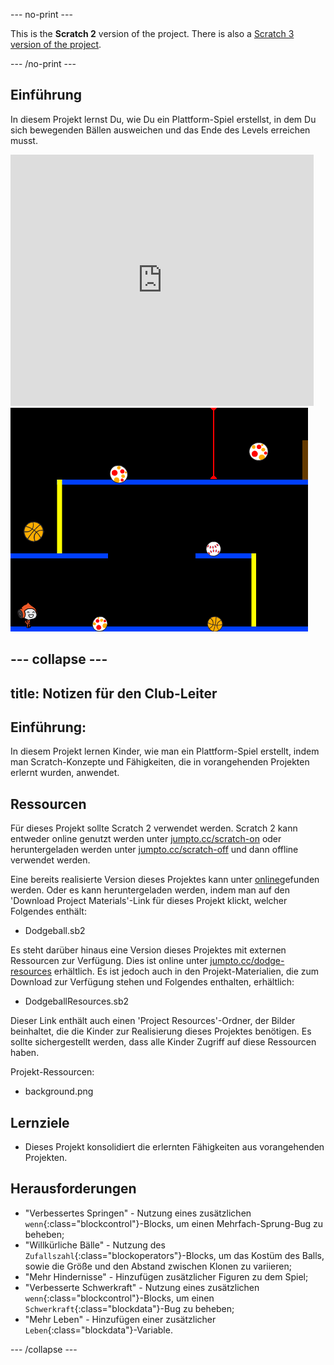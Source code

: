 --- no-print ---

This is the **Scratch 2** version of the project. There is also a [Scratch 3 version of the project](https://projects.raspberrypi.org/de-DE/projects/dodgeball).

--- /no-print ---

## Einführung

In diesem Projekt lernst Du, wie Du ein Plattform-Spiel erstellst, in dem Du sich bewegenden Bällen ausweichen und das Ende des Levels erreichen musst.

<div class="scratch-preview">
  <iframe allowtransparency="true" width="485" height="402" src="https://scratch.mit.edu/projects/embed/39740618/?autostart=false" frameborder="0"></iframe>
  <img src="images/dodge-final.png">
</div>


--- collapse ---
---
title: Notizen für den Club-Leiter
---


## Einführung:
In diesem Projekt lernen Kinder, wie man ein Plattform-Spiel erstellt, indem man Scratch-Konzepte und Fähigkeiten, die in vorangehenden Projekten erlernt wurden, anwendet.

## Ressourcen
Für dieses Projekt sollte Scratch 2 verwendet werden. Scratch 2 kann entweder online genutzt werden unter [jumpto.cc/scratch-on](http://jumpto.cc/scratch-on) oder heruntergeladen werden unter [jumpto.cc/scratch-off](http://jumpto.cc/scratch-off) und dann offline verwendet werden.

Eine bereits realisierte Version dieses Projektes kann unter <a href="http://scratch.mit.edu/projects/39740618/#editor">online</a>gefunden werden. Oder es kann heruntergeladen werden, indem man auf den 'Download Project Materials'-Link für dieses Projekt klickt, welcher Folgendes enthält:

+ Dodgeball.sb2

Es steht darüber hinaus eine Version dieses Projektes mit externen Ressourcen zur Verfügung. Dies ist online unter  [jumpto.cc/dodge-resources](http://jumpto.cc/dodge-resources) erhältlich. Es ist jedoch auch in den Projekt-Materialien, die zum Download zur Verfügung stehen und Folgendes enthalten, erhältlich:

+ DodgeballResources.sb2

Dieser Link enthält auch einen 'Project Resources'-Ordner, der Bilder beinhaltet, die die Kinder zur Realisierung dieses Projektes benötigen. Es sollte sichergestellt werden, dass alle Kinder Zugriff auf diese Ressourcen haben.

Projekt-Ressourcen:
+ background.png

## Lernziele
+ Dieses Projekt konsolidiert die erlernten Fähigkeiten aus vorangehenden Projekten.

## Herausforderungen
+ "Verbessertes Springen" - Nutzung eines zusätzlichen `wenn`{:class="blockcontrol"}-Blocks, um einen Mehrfach-Sprung-Bug zu beheben;
+ "Willkürliche Bälle" - Nutzung des `Zufallszahl`{:class="blockoperators"}-Blocks, um das Kostüm des Balls, sowie die Größe und den Abstand zwischen Klonen zu variieren;
+ "Mehr Hindernisse" - Hinzufügen zusätzlicher Figuren zu dem Spiel;
+ "Verbesserte Schwerkraft" - Nutzung eines zusätzlichen `wenn`{:class="blockcontrol"}-Blocks, um einen `Schwerkraft`{:class="blockdata"}-Bug zu beheben;
+ "Mehr Leben" - Hinzufügen einer zusätzlicher `Leben`{:class="blockdata"}-Variable.

--- /collapse ---
